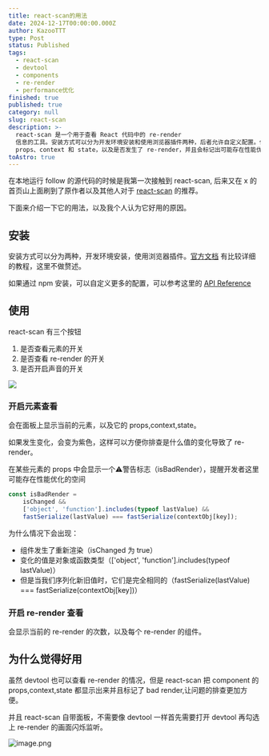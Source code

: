 ```yaml
---
title: react-scan的用法
date: 2024-12-17T00:00:00.000Z
author: KazooTTT
type: Post
status: Published
tags:
  - react-scan
  - devtool
  - components
  - re-render
  - performance优化
finished: true
published: true
category: null
slug: react-scan
description: >-
  react-scan 是一个用于查看 React 代码中的 re-render
  信息的工具。安装方式可以分为开发环境安装和使用浏览器插件两种，后者允许自定义配置。使用 react-scan 的时候，可以看到当前元素的
  props、context 和 state，以及是否发生了 re-render，并且会标记出可能存在性能优化问题的 bad render。
toAstro: true
---
```


在本地运行 follow 的源代码的时候是我第一次接触到 react-scan, 后来又在 x 的首页山上面刷到了原作者以及其他人对于 [react-scan](https://react-scan.com/) 的推荐。

下面来介绍一下它的用法，以及我个人认为它好用的原因。

## 安装

安装方式可以分为两种，开发环境安装，使用浏览器插件。[官方文档](https://github.com/aidenybai/react-scan?tab=readme-ov-file#install) 有比较详细的教程，这里不做赘述。

如果通过 npm 安装，可以自定义更多的配置，可以参考这里的 [API Reference](https://github.com/aidenybai/react-scan?tab=readme-ov-file#api-reference-1)

## 使用

react-scan 有三个按钮

1. 是否查看元素的开关
2. 是否查看 re-render 的开关
3. 是否开启声音的开关

<img src="https://pictures.kazoottt.top/2024/12/20241217-f7e2b39db39e5cbf21c0efc0e08656aa.png"/>

### 开启元素查看

会在面板上显示当前的元素，以及它的 props,context,state。

如果发生变化，会变为紫色，这样可以方便你排查是什么值的变化导致了 re-render。

在某些元素的 props 中会显示一个⚠️警告标志（isBadRender），提醒开发者这里可能存在性能优化的空间

``` ts
const isBadRender =
    isChanged &&
    ['object', 'function'].includes(typeof lastValue) &&
    fastSerialize(lastValue) === fastSerialize(contextObj[key]);
```

为什么情况下会出现：

- 组件发生了重新渲染（isChanged 为 true）
- 变化的值是对象或函数类型（['object', 'function'].includes(typeof lastValue)）
- 但是当我们序列化新旧值时，它们是完全相同的（fastSerialize(lastValue) === fastSerialize(contextObj[key])）

### 开启 re-render 查看

会显示当前的 re-render 的次数，以及每个 re-render 的组件。

## 为什么觉得好用

虽然 devtool 也可以查看 re-render 的情况，但是 react-scan 把 component 的 props,context,state 都显示出来并且标记了 bad render,让问题的排查更加方便。

并且 react-scan 自带面板，不需要像 devtool 一样首先需要打开 devtool 再勾选上 re-render 的画面闪烁监听。

![image.png](https://pictures.kazoottt.top/2024/12/20241217-1db17bd2dcccf168976cdc833df6f6a3.png)
